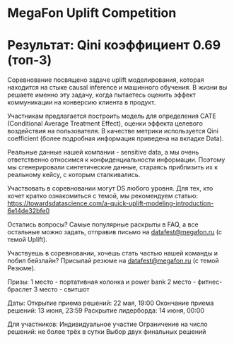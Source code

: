 # MegaFon Uplift Competition
# Результат: Qini коэффициент 0.69 (топ-3)

Соревнование посвящено задаче uplift моделирования, которая находится на стыке causal inference и машинного обучения. В жизни вы решаете именно эту задачу, когда пытаетесь оценить эффект коммуникации на конверсию клиента в продукт.

Участникам предлагается построить модель для определения CATE (Conditional Average Treatment Effect), оценки эффекта целевого воздействия на пользователя. В качестве метрики используется Qini coefficient (более подробная информация приведена на вкладке Data).

Реальные данные нашей компании - sensitive data, а мы очень ответственно относимся к конфиденциальности информации. Поэтому мы сгенерировали синтетические данные, стараясь приблизить их к реальному кейсу, с которым сталкивались.

Участвовать в соревновании могут DS любого уровня. Для тех, кто хочет кратко ознакомиться с темой, мы рекомендуем статью: https://towardsdatascience.com/a-quick-uplift-modeling-introduction-6e14de32bfe0

Остались вопросы? Самые популярные раскрыты в FAQ, а все остальные можно задать, отправив письмо на datafest@megafon.ru (с темой Uplift).

Участвуешь в соревновании, хочешь стать частью нашей команды и побил бейзлайн? Присылай резюме на datafest@megafon.ru (с темой Резюме). 

Призы:
1 место - портативная колонка и power bank
2 место - фитнес-браслет
3 место - свитшот

Даты:
Открытие приема решений: 22 мая, 19:00
Окончание приема решений: 13 июня, 23:59
Раскрытие лидерборда: 14 июня, 00:00

Для участников:
Индивидуальное участие
Ограничение на число решений: не более трёх в сутки
Выбор двух финальных решений
